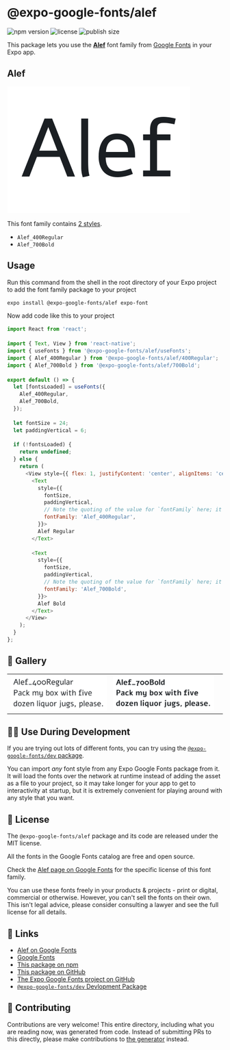 # @expo-google-fonts/alef

![npm version](https://flat.badgen.net/npm/v/@expo-google-fonts/alef)
![license](https://flat.badgen.net/github/license/expo/google-fonts)
![publish size](https://flat.badgen.net/packagephobia/install/@expo-google-fonts/alef)

This package lets you use the [**Alef**](https://fonts.google.com/specimen/Alef) font family from [Google Fonts](https://fonts.google.com/) in your Expo app.

## Alef

![Alef](./font-family.png)

This font family contains [2 styles](#-gallery).

- `Alef_400Regular`
- `Alef_700Bold`

## Usage

Run this command from the shell in the root directory of your Expo project to add the font family package to your project
```sh
expo install @expo-google-fonts/alef expo-font
```

Now add code like this to your project
```js
import React from 'react';

import { Text, View } from 'react-native';
import { useFonts } from '@expo-google-fonts/alef/useFonts';
import { Alef_400Regular } from '@expo-google-fonts/alef/400Regular';
import { Alef_700Bold } from '@expo-google-fonts/alef/700Bold';

export default () => {
  let [fontsLoaded] = useFonts({
    Alef_400Regular,
    Alef_700Bold,
  });

  let fontSize = 24;
  let paddingVertical = 6;

  if (!fontsLoaded) {
    return undefined;
  } else {
    return (
      <View style={{ flex: 1, justifyContent: 'center', alignItems: 'center' }}>
        <Text
          style={{
            fontSize,
            paddingVertical,
            // Note the quoting of the value for `fontFamily` here; it expects a string!
            fontFamily: 'Alef_400Regular',
          }}>
          Alef Regular
        </Text>

        <Text
          style={{
            fontSize,
            paddingVertical,
            // Note the quoting of the value for `fontFamily` here; it expects a string!
            fontFamily: 'Alef_700Bold',
          }}>
          Alef Bold
        </Text>
      </View>
    );
  }
};

```

## 🔡 Gallery


||||
|-|-|-|
|![Alef_400Regular](.//400Regular/Alef_400Regular.ttf.png)|![Alef_700Bold](.//700Bold/Alef_700Bold.ttf.png)|||


## 👩‍💻 Use During Development

If you are trying out lots of different fonts, you can try using the [`@expo-google-fonts/dev` package](https://github.com/freeboub/google-fonts/tree/master/font-packages/dev#readme).

You can import *any* font style from any Expo Google Fonts package from it. It will load the fonts
over the network at runtime instead of adding the asset as a file to your project, so it may take longer
for your app to get to interactivity at startup, but it is extremely convenient
for playing around with any style that you want.

## 📖 License

The `@expo-google-fonts/alef` package and its code are released under the MIT license.

All the fonts in the Google Fonts catalog are free and open source.

Check the [Alef page on Google Fonts](https://fonts.google.com/specimen/Alef) for the specific license of this font family.

You can use these fonts freely in your products & projects - print or digital, commercial or otherwise. However, you can't sell the fonts on their own. This isn't legal advice, please consider consulting a lawyer and see the full license for all details.

## 🔗 Links

- [Alef on Google Fonts](https://fonts.google.com/specimen/Alef)
- [Google Fonts](https://fonts.google.com/)
- [This package on npm](https://www.npmjs.com/package/@expo-google-fonts/alef)
- [This package on GitHub](https://github.com/freeboub/google-fonts/tree/master/font-packages/alef)
- [The Expo Google Fonts project on GitHub](https://github.com/freeboub/google-fonts)
- [`@expo-google-fonts/dev` Devlopment Package](https://github.com/freeboub/google-fonts/tree/master/font-packages/dev)

## 🤝 Contributing

Contributions are very welcome! This entire directory, including what you are reading now, was generated from code. Instead of submitting PRs to this directly, please make contributions to [the generator](https://github.com/freeboub/google-fonts/tree/master/packages/generator) instead.
